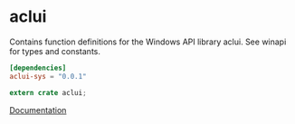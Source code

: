 # aclui #
Contains function definitions for the Windows API library aclui. See winapi for types and constants.

```toml
[dependencies]
aclui-sys = "0.0.1"
```

```rust
extern crate aclui;
```

[Documentation](https://retep998.github.io/doc/aclui/)
